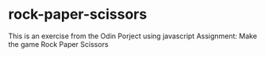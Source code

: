 # rock-paper-scissors
This is an exercise from the Odin Porject using javascript
Assignment: Make the game Rock Paper Scissors
